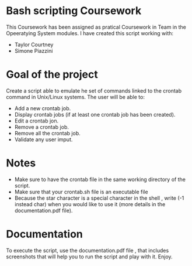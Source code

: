 # Bash scripting Coursework

This Coursework has been assigned as pratical Coursework in Team in the Opeeratying System modules.
I have created this script working with:
* Taylor Courtney 
* Simone Piazzini 

# Goal of the project

Create a script able to emulate he set of commands linked to the crontab command in Unix/Linux systems. 
The user will be able to:
* Add a new crontab job.
* Display crontab jobs (if at least one crontab job has been created).
* Edit a crontab jon.
* Remove a crontab job.
* Remove all the crontab job.
* Validate any user imput.

# Notes

* Make sure to have the crontab file in the same working directory of the script.
* Make sure that your crontab.sh file is an executable file
* Because the star character is a special character in the shell , write (-1 instead char) when you would like to use it (more details in the documentation.pdf file).

# Documentation

To execute the script, use the documentation.pdf file , that includes screenshots that will help you to run the script and play with it.
Enjoy. 
